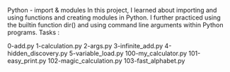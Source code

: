 Python - import & modules
In this project, I learned about importing and using functions and creating modules in Python. I further practiced using the builtin function dir() and using command line arguments within Python programs.
Tasks :

0-add.py
1-calculation.py
2-args.py
3-infinite_add.py
4-hidden_discovery.py
5-variable_load.py 
100-my_calculator.py
101-easy_print.py
102-magic_calculation.py
103-fast_alphabet.py
